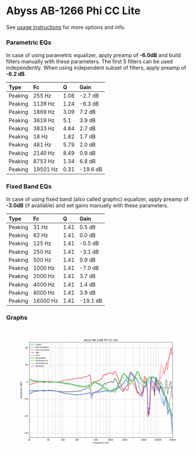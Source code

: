 # Abyss AB-1266 Phi CC Lite
See [usage instructions](https://github.com/jaakkopasanen/AutoEq#usage) for more options and info.

### Parametric EQs
In case of using parametric equalizer, apply preamp of **-6.0dB** and build filters manually
with these parameters. The first 5 filters can be used independently.
When using independent subset of filters, apply preamp of **-6.2 dB**.

| Type    | Fc       |    Q | Gain     |
|:--------|:---------|:-----|:---------|
| Peaking | 255 Hz   | 1.08 | -2.7 dB  |
| Peaking | 1139 Hz  | 1.24 | -6.3 dB  |
| Peaking | 1869 Hz  | 3.09 | 7.2 dB   |
| Peaking | 3619 Hz  | 5.1  | 3.9 dB   |
| Peaking | 3833 Hz  | 4.84 | 2.7 dB   |
| Peaking | 18 Hz    | 1.82 | 1.7 dB   |
| Peaking | 481 Hz   | 5.79 | 2.0 dB   |
| Peaking | 2140 Hz  | 8.49 | 0.9 dB   |
| Peaking | 8753 Hz  | 1.34 | 6.8 dB   |
| Peaking | 19501 Hz | 0.31 | -19.6 dB |

### Fixed Band EQs
In case of using fixed band (also called graphic) equalizer, apply preamp of **-3.0dB**
(if available) and set gains manually with these parameters.

| Type    | Fc       |    Q | Gain     |
|:--------|:---------|:-----|:---------|
| Peaking | 31 Hz    | 1.41 | 0.5 dB   |
| Peaking | 62 Hz    | 1.41 | 0.0 dB   |
| Peaking | 125 Hz   | 1.41 | -0.5 dB  |
| Peaking | 250 Hz   | 1.41 | -3.1 dB  |
| Peaking | 500 Hz   | 1.41 | 0.9 dB   |
| Peaking | 1000 Hz  | 1.41 | -7.0 dB  |
| Peaking | 2000 Hz  | 1.41 | 3.7 dB   |
| Peaking | 4000 Hz  | 1.41 | 1.4 dB   |
| Peaking | 8000 Hz  | 1.41 | 3.9 dB   |
| Peaking | 16000 Hz | 1.41 | -19.1 dB |

### Graphs
![](./Abyss%20AB-1266%20Phi%20CC%20Lite.png)